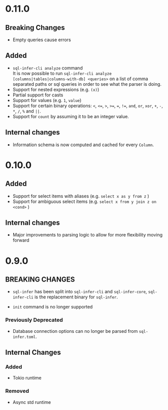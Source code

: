 # 0.11.0

## Breaking Changes
- Empty queries cause errors

## Added
- `sql-infer-cli analyze` command  
    It is now possible to run `sql-infer-cli analyze [columns|tables|columns-with-db] <queries>` on a list of comma separated paths or sql queries in order to see what the parser is doing.
- Support for nested expressions (e.g. `(x)`) 
- Partial support for casts
- Support for values (e.g. `1`, `value`)
- Support for certain binary operations: `<`, `<=`, `>`, `>=`, `=`, `!=`, `and`, `or`, `xor`, `+`, `-`, `*`, `/`, `%` and `||`.
- Support for `count` by assuming it to be an integer value.

## Internal changes
- Information schema is now computed and cached for every `Column`.  

# 0.10.0

## Added
- Support for select items with aliases (e.g. `select x as y from z` )
- Support for ambiguous select items (e.g. `select x from y join z on <cond>` )

## Internal changes
- Major improvements to parsing logic to allow for more flexibility moving forward

# 0.9.0

## BREAKING CHANGES
- `sql-infer` has been split into `sql-infer-cli` and `sql-infer-core`, `sql-infer-cli` is the replacement binary for `sql-infer`.

- `init` command is no longer supported

### Previously Deprecated
- Database connection options can no longer be parsed from `sql-infer.toml`.


## Internal Changes

### Added
- Tokio runtime
### Removed
- Async std runtime